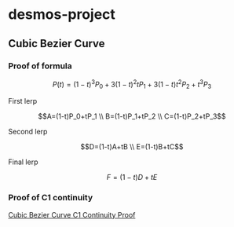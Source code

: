 # desmos-project

## Cubic Bezier Curve

### Proof of formula
$$P(t) = (1-t)^3P_0+3(1-t)^2tP_1+3(1-t)t^2P_2+t^3P_3$$

First lerp

```math
A=(1-t)P_0+tP_1 \\
B=(1-t)P_1+tP_2 \\
C=(1-t)P_2+tP_3
```

Second lerp

```math
D=(1-t)A+tB \\
E=(1-t)B+tC
```

Final lerp

```math
F=(1-t)D+tE
```


### Proof of C1 continuity
[Cubic Bezier Curve C1 Continuity Proof](https://docs.google.com/document/d/1yOPxu6LAcAWaRyBlGrb4e02S1lrvkTArEI2bsm8eq4w/edit?usp=sharing)
